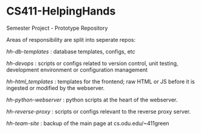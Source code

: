 # CS411-HelpingHands
Semester Project - Prototype Repository

Areas of responsibility are split into seperate repos:

*hh-db-templates* : database templates, configs, etc

*hh-devops* : scripts or configs related to version control, unit testing, development environment or configuration management

*hh-html_templates* : templates for the frontend; raw HTML or JS before it is ingested or modified by the webserver.

*hh-python-webserver* : python scripts at the heart of the webserver.

*hh-reverse-proxy* : scripts or configs relevant to the reverse proxy server.

*hh-team-site* : backup of the main page at cs.odu.edu/~411green
